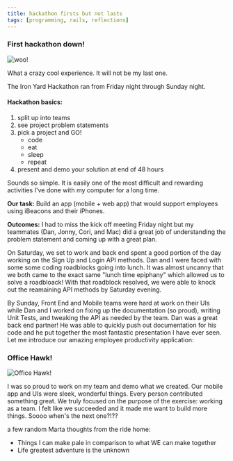 ```yaml
---
title: hackathon firsts but not lasts
tags: [programming, rails, reflections]
---
```


### First hackathon down!  

![woo!](https://media4.giphy.com/media/BlsoHMmwpB0gU/200.gif)

What a crazy cool experience.  It will not be my last one.

The Iron Yard Hackathon ran from Friday night through Sunday night.

#### Hackathon basics:

1. split up into teams
2. see project problem statements
3. pick a project and GO!
	- code
	- eat
	- sleep
	- repeat
4. present and demo your solution at end of 48 hours

Sounds so simple.  It is easily one of the most difficult and rewarding activities I've done with my computer for a long time.

<b>Our task:</b> Build an app (mobile + web app) that would support employees using iBeacons and their iPhones.  

<b>Outcomes:</b>
I had to miss the kick off meeting Friday night but my teammates (Dan, Jonny, Cori, and Mac) did a great job of understanding the problem statement and coming up with a great plan.  

On Saturday, we set to work and back end spent a good portion of the day working on the Sign Up and Login API methods.  Dan and I were faced with some some coding roadblocks going into lunch.  It was almost uncanny that we both came to the exact same "lunch time epiphany" which allowed us to solve a roadbloack!  With that roadblock resolved, we were able to knock out the reamaining API methods by Saturday evening.  

By Sunday, Front End and Mobile teams were hard at work on their UIs while Dan and I worked on fixing up the documentation (so proud), writing Unit Tests, and tweaking the API as needed by the team.  Dan was a great back end partner!  He was able to quickly push out documentation for his code and he put together the most fantastic presentation I have ever seen.  Let me introduce our amazing employee productivity application:

<h3>Office Hawk!</h3>

![Office Hawk!](/assets/images/office_hawk.png)

I was so proud to work on my team and demo what we created.  Our mobile app and UIs were sleek, wonderful things.  Every person contributed something great.  We truly focused on the purpose of the exercise: working as a team.  I felt like we succeeded and it made me want to build more things.  Soooo when's the next one?!??

a few random Marta thoughts from the ride home:

- Things I can make pale in comparison to what WE can make together
- Life greatest adventure is the unknown
